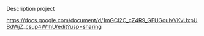 Description project

https://docs.google.com/document/d/1mGCl2C_cZ4R9_GFUGouIvVKvUxpUBdWjZ_csup4W1hU/edit?usp=sharing
